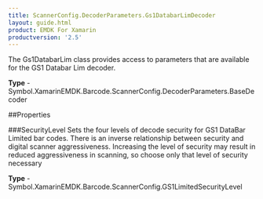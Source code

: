 ```yaml
---
title: ScannerConfig.DecoderParameters.Gs1DatabarLimDecoder
layout: guide.html 
product: EMDK For Xamarin 
productversion: '2.5' 
---
```

The Gs1DatabarLim class provides access to parameters that are available for the GS1 Databar Lim decoder.

**Type** - Symbol.XamarinEMDK.Barcode.ScannerConfig.DecoderParameters.BaseDecoder

##Properties

###SecurityLevel
Sets the four levels of decode security for GS1 DataBar Limited bar codes. There is an inverse relationship between security and digital scanner aggressiveness. Increasing the level of security may result in reduced aggressiveness in scanning, so choose only that level of security necessary

**Type** - Symbol.XamarinEMDK.Barcode.ScannerConfig.GS1LimitedSecurityLevel


